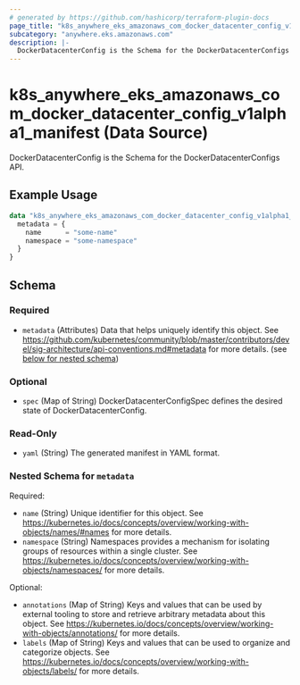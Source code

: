 ```yaml
---
# generated by https://github.com/hashicorp/terraform-plugin-docs
page_title: "k8s_anywhere_eks_amazonaws_com_docker_datacenter_config_v1alpha1_manifest Data Source - terraform-provider-k8s"
subcategory: "anywhere.eks.amazonaws.com"
description: |-
  DockerDatacenterConfig is the Schema for the DockerDatacenterConfigs API.
---
```


# k8s_anywhere_eks_amazonaws_com_docker_datacenter_config_v1alpha1_manifest (Data Source)

DockerDatacenterConfig is the Schema for the DockerDatacenterConfigs API.

## Example Usage

```terraform
data "k8s_anywhere_eks_amazonaws_com_docker_datacenter_config_v1alpha1_manifest" "example" {
  metadata = {
    name      = "some-name"
    namespace = "some-namespace"
  }
}
```

<!-- schema generated by tfplugindocs -->
## Schema

### Required

- `metadata` (Attributes) Data that helps uniquely identify this object. See https://github.com/kubernetes/community/blob/master/contributors/devel/sig-architecture/api-conventions.md#metadata for more details. (see [below for nested schema](#nestedatt--metadata))

### Optional

- `spec` (Map of String) DockerDatacenterConfigSpec defines the desired state of DockerDatacenterConfig.

### Read-Only

- `yaml` (String) The generated manifest in YAML format.

<a id="nestedatt--metadata"></a>
### Nested Schema for `metadata`

Required:

- `name` (String) Unique identifier for this object. See https://kubernetes.io/docs/concepts/overview/working-with-objects/names/#names for more details.
- `namespace` (String) Namespaces provides a mechanism for isolating groups of resources within a single cluster. See https://kubernetes.io/docs/concepts/overview/working-with-objects/namespaces/ for more details.

Optional:

- `annotations` (Map of String) Keys and values that can be used by external tooling to store and retrieve arbitrary metadata about this object. See https://kubernetes.io/docs/concepts/overview/working-with-objects/annotations/ for more details.
- `labels` (Map of String) Keys and values that can be used to organize and categorize objects. See https://kubernetes.io/docs/concepts/overview/working-with-objects/labels/ for more details.
